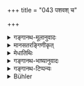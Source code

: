 +++
title = "043 पशवश् च"

+++

<details><summary>गङ्गानथ-मूलानुवादः</summary>

Cattle, Deer, Wild Beasts with two rows of teeth, Rākṣasas, Piśācas and Men are viviparous.—(43)
</details>

<details><summary>मानसतरङ्गिणीकृत्</summary>

Cattle, deer, carnivorous beasts with two sets of canines, rakshasas (!), pishachas, and men are one group born alive from wombs.
</details>

<details><summary>मेधातिथिः</summary>

एते **जरायुजाः** । जरायुर् उल्बं गर्भशय्या । तत्र प्रथमं ते संभवन्ति । ततो मुक्ता जायन्ते । एष एतेषां जन्मक्रमः । दन्तशब्दसमानार्थो दत्शब्दो ऽन्यो ऽस्तीत्य् उभयतोदत इति प्रथमाबहुवचने रूपं युज्यते ॥ १.४३ ॥
</details>

<details><summary>गङ्गानथ-भाष्यानुवादः</summary>

These are ‘*viviparous*,’ ‘born from the *Jarāyu*’; *Jarāyu* is the womb, the place where the fœtus lies; it is in the womb that these beings are conceived first, and it is only when they are emitted from the womb that they become *born*; this is the manner of the birth of these beings.

The term ‘*dat*’ is synonymous with ‘*danta*,’ and is totally different from it; hence it is that we have the nominative plural form ‘*ubhayatodataḥ*’ (‘with two rows of teeth’).—(43)
</details>

<details><summary>गङ्गानथ-टिप्पन्यः</summary>

‘*Ubhayatodataḥ*’—A compound difficult to explain. The word ‘*danta*’
becomes transformed into ‘*dat*’ only in special cases, laid down in
Pāṇini 5.4.141-145. The only explanation possible is that given by
Medhātithi,—that the term ‘*dat*’ is an entirely different word from
‘*danta*’
</details>

<details><summary>Bühler</summary>

043	Cattle, deer, carnivorous beasts with two rows of teeth, Rakshasas, Pisakas, and men are born from the womb.
</details>
